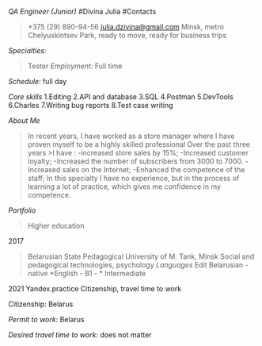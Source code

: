 *QA Engineer (Junior)*
#Divina Julia
#Contacts
 >+375 (29) 890-94-56
>julia.dzivina@gmail.com 
>Minsk, metro Chelyuskintsev Park, ready to move, ready for business trips

*Specialties:*
>Tester
*Employment:* Full time

*Schedule:* full day

*Core skills*
1.Editing
2.API and database
3.SQL
4.Postman
5.DevTools
6.Charles
7.Writing bug reports
8.Test case writing

*About Me*

>In recent years, I have worked as a store manager where I have proven myself to be a highly skilled professional Over the past three years >I have :
-increased store sales by 15%;
-Increased customer loyalty;
-Increased the number of subscribers from 3000 to 7000.
-Increased sales on the Internet;
-Enhanced the competence of the staff;
>In this specialty I have no experience, but in the process of learning a lot of practice, which gives me confidence in my competence.

*Portfolio*
>Higher education

2017
>Belarusian State Pedagogical University of M. Tank, Minsk
>Social and pedagogical technologies, psychology
*Languages*
Edit
Belarusian - native
*English - B1 - * Intermediate

2021
Yandex.practice
Citizenship, travel time to work

Citizenship: Belarus

*Permit to work:* Belarus

*Desired travel time to work:* does not matter




